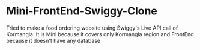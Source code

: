 # Mini-FrontEnd-Swiggy-Clone
Tried to make a food ordering website using Swiggy's Live API call of Kormangla. It is Mini because it covers only Kormangla region and FrontEnd because it doesn't have any database

